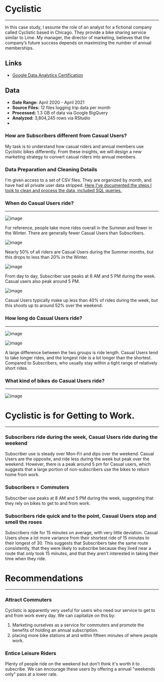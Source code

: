 # Cyclistic

---

In this case study, I assume the role of an analyst for a fictional company called Cyclistic based in Chicago. They provide a bike sharing service similar to Lime. My manager, the director of marketing, believes that the company’s future success depends on maximizing the number of annual memberships. 
## Links

- [Google Data Analytics Certification](https://www.coursera.org/account/accomplishments/professional-cert/PY27NVYAN7EH)

## Data
- __Date Range:__ April 2020 - April 2021
- __Source Files:__ 12 files logging trip data per month
- __Processed:__ 1.3 GB of data via Google BigQuery
- __Analyzed:__ 3,804,245 rows via RStudio
- 
### How are Subscribers different from Casual Users?

My task is to understand how casual riders and annual members use Cyclistic bikes differently. From these insights, we will design a new marketing strategy to convert casual riders into annual members.

### Data Preparation and Cleaning Details

I'm given access to a set of CSV files. They are organized by month, and have had all private user data stripped. [Here I've documented the steps I took to clean and process the data, included SQL queries.](cleaninglog.md)

### When do Casual Users ride?

---
![image](https://github.com/ZareClem/Cylistic_Case_Study/assets/138980152/af4bfd1f-1435-436a-a0b0-600f41a8f5bd)

For reference, people take more rides overall in the Summer and fewer in the Winter. There are generally fewer Casual Users than Subscribers.

![image](https://github.com/ZareClem/Cylistic_Case_Study/assets/138980152/f630c39c-8f06-44aa-be44-b51339b76d8e)


Nearly 50% of all riders are Casual Users during the Summer months, but this drops to less than 20% in the Winter.

![image](https://github.com/ZareClem/Cylistic_Case_Study/assets/138980152/846a6d41-9297-409a-8ab2-c89c35c23007)


From day to day, Subscriber use peaks at 8 AM and 5 PM during the week. Casual users also peak around 5 PM.

![image](https://github.com/ZareClem/Cylistic_Case_Study/assets/138980152/f6a1ba61-9845-46e1-bc4f-4efcd6cb6bfc)


Casual Users typically make up less than 40% of rides during the week, but this shoots up to around 52% over the weekend. 

### How long do Casual Users ride?

---

![image](https://github.com/ZareClem/Cylistic_Case_Study/assets/138980152/db23c325-eeb4-4c4a-88fa-4f45b899cb41)


![image](https://github.com/ZareClem/Cylistic_Case_Study/assets/138980152/4d1167c8-d832-48c7-851f-6cdd05cc7133)


A large difference between the two groups is ride length. Casual Users tend to take longer rides, and the longest ride is a lot longer than the shortest. Compared to Subscribers, who usually stay within a tight range of relatively short rides. 

### What kind of bikes do Casual Users ride?

---

![image](https://github.com/ZareClem/Cylistic_Case_Study/assets/138980152/8681306d-e87b-4a9b-8cd6-74e768a7d3af)

# Cyclistic is for Getting to Work.

---

### Subscribers ride during the week, Casual Users ride during the weekend

Subscriber use is steady over Mon-Fri and dips over the weekend. Casual Users are the opposite, and ride less during the week but peak over the weekend. However, there is a peak around 5 pm for Casual users, which suggests that a large portion of non-subscribers use the bikes to return home from work.

### Subscribers = Commuters

Subscriber use peaks at 8 AM and 5 PM during the week, suggesting that they rely on bikes to get to and from work.

### Subscribers ride quick and to the point, Casual Users stop and smell the roses

Subscribers ride for 15 minutes on average, with very little deviation. Casual Users show a lot more variance from their shortest ride of 15 minutes to their longest of 30. This suggests that Subscribers take the same route consistently, that they were likely to subscribe because they lived near a route that only took 15 minutes, and that they aren't interested in taking their time when they ride.

# Recommendations

---

### Attract Commuters

Cyclistic is apparently very useful for users who need our service to get to and from work every day. We can capitalize on this by: 

1. Marketing ourselves as a service for commuters and promote the benefits of holding an annual subscription.  
2. placing more bike stations at and within fifteen minutes of where people work. 

### Entice Leisure Riders

Plenty of people ride on the weekend but don't think it's worth it to subscribe. We can encourage these users by offering a annual "weekends only" pass at a lower rate.
